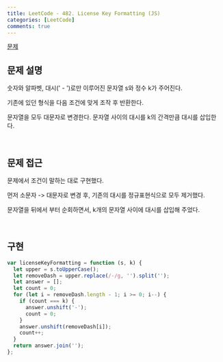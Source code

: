 ```yaml
---
title: LeetCode - 482. License Key Formatting (JS)
categories: [LeetCode]
comments: true
---
```


[문제](https://leetcode.com/problems/license-key-formatting/)

## 문제 설명

숫자와 알파벳, 대시(' - ')로만 이루어진 문자열 s와 정수 k가 주어진다.

기존에 있던 형식을 다음 조건에 맞게 조작 후 반환한다.

문자열을 모두 대문자로 변경한다.
문자열 사이의 대시를 k의 간격만큼 대시를 삽입한다.

<br>

## 문제 접근

문제에서 조건이 말하는 대로 구현했다.

먼저 소문자 -> 대문자로 변경 후, 기존의 대시를 정규표현식으로 모두 제거했다.

문자열을 뒤에서 부터 순회하면서, k개의 문자열 사이에 대시를 삽입해 주었다.

<br>

## 구현

```js
var licenseKeyFormatting = function (s, k) {
  let upper = s.toUpperCase();
  let removeDash = upper.replace(/-/g, '').split('');
  let answer = [];
  let count = 0;
  for (let i = removeDash.length - 1; i >= 0; i--) {
    if (count === k) {
      answer.unshift('-');
      count = 0;
    }
    answer.unshift(removeDash[i]);
    count++;
  }
  return answer.join('');
};
```
